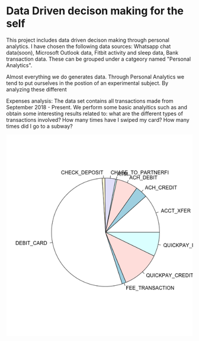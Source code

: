 # Data Driven decison making for the self
This project includes data driven decison making through personal analytics. I have chosen the following data sources: Whatsapp chat data(soon), Microsoft Outlook data, Fitbit activity and sleep data, Bank transaction data.
These can be grouped under a catgeory named "Personal Analytics".

Almost everything we do generates data. Through Personal Analytics we tend to put ourselves in the postion of an experimental subject. By analyzing these different

Expenses analysis:
The data set contains all transactions made from September 2018 - Present. We perform some basic analyitics such as and obtain some interesting results related to: what are the different types of transactions involved? How many times have I swiped my card? How many times did I go to a subway? 

![](img/Rplot01.png)

